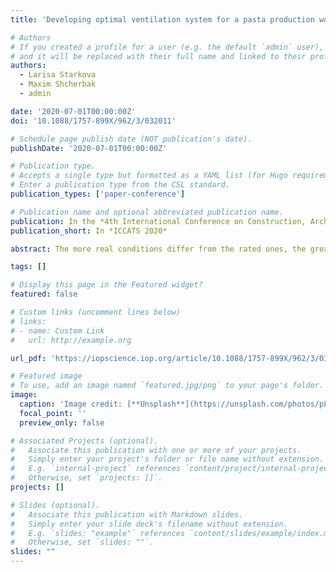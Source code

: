 ```yaml
---
title: 'Developing optimal ventilation system for a pasta production workshop using mathematical model'

# Authors
# If you created a profile for a user (e.g. the default `admin` user), write the username (folder name) here
# and it will be replaced with their full name and linked to their profile.
authors:
  - Larisa Starkova
  - Maxim Shcherbak
  - admin

date: '2020-07-01T00:00:00Z'
doi: '10.1088/1757-899X/962/3/032011'

# Schedule page publish date (NOT publication's date).
publishDate: '2020-07-01T00:00:00Z'

# Publication type.
# Accepts a single type but formatted as a YAML list (for Hugo requirements).
# Enter a publication type from the CSL standard.
publication_types: ['paper-conference']

# Publication name and optional abbreviated publication name.
publication: In the *4th International Conference on Construction, Architecture and Technosphere Safety '20*
publication_short: In *ICCATS 2020*

abstract: The more real conditions differ from the rated ones, the greater error is observed when calculating the aerodynamics and air temperature for specific premises. The paper considers a technique for estimating the efficiency of ventilation systems at the stage of choosing design solutions using mathematical simulation exemplified by a pasta production workshop in Magnitogorsk. Two air change circuits with central and local air conditioners to remove heat have been estimated. Mathematical models were built with the boundary conditions preset, which allowed visually estimating the airflow temperature and velocity field distribution for the circuits studied. Based on the simulation results, conclusions have been drawn on the efficiency of the circuits proposed.

tags: []

# Display this page in the Featured widget?
featured: false

# Custom links (uncomment lines below)
# links:
# - name: Custom Link
#   url: http://example.org

url_pdf: 'https://iopscience.iop.org/article/10.1088/1757-899X/962/3/032011/pdf'

# Featured image
# To use, add an image named `featured.jpg/png` to your page's folder.
image:
  caption: 'Image credit: [**Unsplash**](https://unsplash.com/photos/pLCdAaMFLTE)'
  focal_point: ''
  preview_only: false

# Associated Projects (optional).
#   Associate this publication with one or more of your projects.
#   Simply enter your project's folder or file name without extension.
#   E.g. `internal-project` references `content/project/internal-project/index.md`.
#   Otherwise, set `projects: []`.
projects: []

# Slides (optional).
#   Associate this publication with Markdown slides.
#   Simply enter your slide deck's filename without extension.
#   E.g. `slides: "example"` references `content/slides/example/index.md`.
#   Otherwise, set `slides: ""`.
slides: ""
---
```


